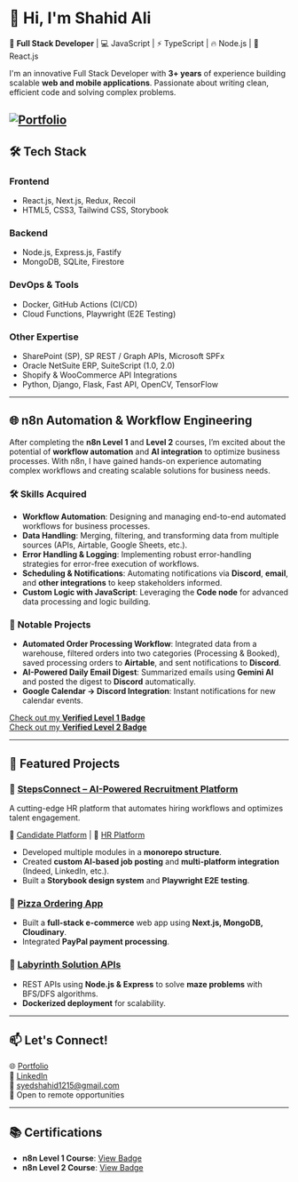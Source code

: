 <!---
- 👋 Hi, I’m @syedshahidashiqali
- 👀 I’m interested in Node JS, React JS, Express JS, Nest JS, Web 3.0, and Metaverse.
- 🌱 I’m currently learning Web 3.0, Solidity, and Smart Contracts.
- 💞️ I’m looking to collaborate on MERN Stack projects.
- 📫 How to reach me ...
- [Connect with me on LinkedIn](https://www.linkedin.com/in/syed-shahid-ali-ssa/)
--->

<!---
syedshahidashiqali/syedshahidashiqali is a ✨ special ✨ repository because its `README.md` (this file) appears on your GitHub profile.
You can click the Preview link to take a look at your changes.
--->


# 👋 Hi, I'm Shahid Ali

🚀 **Full Stack Developer** | 💻 JavaScript | ⚡ TypeScript | 🔥 Node.js | 🎨 React.js  

I'm an innovative Full Stack Developer with **3+ years** of experience building scalable **web and mobile applications**. Passionate about writing clean, efficient code and solving complex problems. 


[![Portfolio](https://img.shields.io/badge/🌐%20Portfolio-Visit%20Now-blue?style=for-the-badge)](https://shahid-dev-portfolio.vercel.app)
---

## 🛠️ Tech Stack  

### **Frontend**
- React.js, Next.js, Redux, Recoil
- HTML5, CSS3, Tailwind CSS, Storybook

### **Backend**
- Node.js, Express.js, Fastify
- MongoDB, SQLite, Firestore

### **DevOps & Tools**
- Docker, GitHub Actions (CI/CD)
- Cloud Functions, Playwright (E2E Testing)

### **Other Expertise**
- SharePoint (SP), SP REST / Graph APIs, Microsoft SPFx
- Oracle NetSuite ERP, SuiteScript (1.0, 2.0)
- Shopify & WooCommerce API Integrations
- Python, Django, Flask, Fast API, OpenCV, TensorFlow  

---

## 🌐 **n8n Automation & Workflow Engineering**  

After completing the **n8n Level 1** and **Level 2** courses, I’m excited about the potential of **workflow automation** and **AI integration** to optimize business processes. With n8n, I have gained hands-on experience automating complex workflows and creating scalable solutions for business needs.

### 🛠️ **Skills Acquired**  
- **Workflow Automation**: Designing and managing end-to-end automated workflows for business processes.
- **Data Handling**: Merging, filtering, and transforming data from multiple sources (APIs, Airtable, Google Sheets, etc.).
- **Error Handling & Logging**: Implementing robust error-handling strategies for error-free execution of workflows.
- **Scheduling & Notifications**: Automating notifications via **Discord**, **email**, and **other integrations** to keep stakeholders informed.
- **Custom Logic with JavaScript**: Leveraging the **Code node** for advanced data processing and logic building.

### 🚀 **Notable Projects**  
- **Automated Order Processing Workflow**: Integrated data from a warehouse, filtered orders into two categories (Processing & Booked), saved processing orders to **Airtable**, and sent notifications to **Discord**.
- **AI-Powered Daily Email Digest**: Summarized emails using **Gemini AI** and posted the digest to **Discord** automatically.
- **Google Calendar → Discord Integration**: Instant notifications for new calendar events.

[Check out my **Verified Level 1 Badge**](https://community.n8n.io/badges/104/completed-n8n-course-level-1?username=syedshahidali)  
[Check out my **Verified Level 2 Badge**](https://community.n8n.io/badges/105/completed-n8n-course-level-2?username=syedshahidali)

---

## 🌟 Featured Projects  

### **🔹 [StepsConnect – AI-Powered Recruitment Platform](https://www.stepsconnect.com/)**
A cutting-edge HR platform that automates hiring workflows and optimizes talent engagement.  

🔗 [Candidate Platform](https://www.stepsconnect.com/) | 🔗 [HR Platform](https://www.stepsconnect.com/)  

- Developed multiple modules in a **monorepo structure**.
- Created **custom AI-based job posting** and **multi-platform integration** (Indeed, LinkedIn, etc.).
- Built a **Storybook design system** and **Playwright E2E testing**.

### **🔹 [Pizza Ordering App](https://nextjs-food-order-app.vercel.app/)**
- Built a **full-stack e-commerce** web app using **Next.js, MongoDB, Cloudinary**.
- Integrated **PayPal payment processing**.

### **🔹 [Labyrinth Solution APIs](https://github.com/syedshahidashiqali/labyrinth-solution-apis)**
- REST APIs using **Node.js & Express** to solve **maze problems** with BFS/DFS algorithms.
- **Dockerized deployment** for scalability.

---

## 📫 Let's Connect!  
🌐 [Portfolio](https://shahid-dev-portfolio.vercel.app)  
💼 [LinkedIn](https://www.linkedin.com/in/syed-shahid-ali-ssa)  
📧 syedshahid1215@gmail.com  
📍 Open to remote opportunities  

---

## 📚 Certifications  
- **n8n Level 1 Course**: [View Badge](https://community.n8n.io/badges/104/completed-n8n-course-level-1?username=syedshahidali)  
- **n8n Level 2 Course**: [View Badge](https://community.n8n.io/badges/105/completed-n8n-course-level-2?username=syedshahidali)
